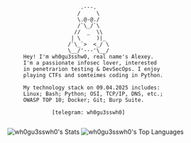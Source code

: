 ```brainfuck
                                                                               
                       .---.
                      /     \
                      \.@-@./
                      /`\_/`\
                     //  _  \\
                    | \     )|_
                   /`\_`>  <_/ \
                   \__/'---'\__/                                            
     Hey! I'm wh0gu3sshw0, real name's Alexey.  
     I'm a passionate infosec lover, interested
     in penetrarion testing & DevSecOps. I enjoy
     playing CTFs and somteimes coding in Python.

     My technology stack on 09.04.2025 includes:
     Linux; Bash; Python; OSI, TCP/IP, DNS, etc.;
     OWASP TOP 10; Docker; Git; Burp Suite.     

              [telegram: wh0gu3sswh0]
           
```
![wh0gu3sswh0's Stats](https://github-readme-stats.vercel.app/api?username=wh0gu3sswh0&theme=material-palenight&show_icons=true&hide_border=false&count_private=false)
![wh0gu3sswh0's Top Languages](https://github-readme-stats.vercel.app/api/top-langs/?username=wh0gu3sswh0&theme=material-palenight&show_icons=true&hide_border=false&layout=compact)
